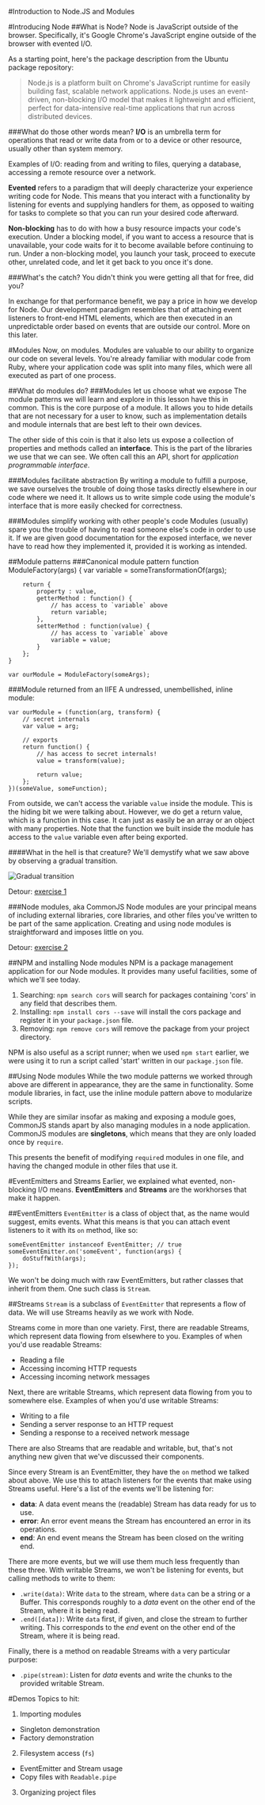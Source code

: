 #Introduction to Node.JS and Modules

#Introducing Node
##What is Node?
Node is JavaScript outside of the browser. Specifically, it's Google Chrome's
JavaScript engine outside of the browser with evented I/O.

As a starting point, here's the package description from the Ubuntu package
repository:

>Node.js is a platform built on Chrome's JavaScript runtime for easily
>building fast, scalable network applications. Node.js uses an
>event-driven, non-blocking I/O model that makes it lightweight and
>efficient, perfect for data-intensive real-time applications that run
>across distributed devices.

###What do those other words mean?
**I/O** is an umbrella term for operations that read or write data from or to a
device or other resource, usually other than system memory.

Examples of I/O: reading from and writing to files, querying a database,
accessing a remote resource over a network.

**Evented** refers to a paradigm that will deeply characterize your experience
writing code for Node. This means that you interact with a functionality by
listening for events and supplying handlers for them, as opposed to waiting for
tasks to complete so that you can run your desired code afterward.

**Non-blocking** has to do with how a busy resource impacts your code's
execution. Under a blocking model, if you want to access a resource that is
unavailable, your code waits for it to become available before continuing to
run. Under a non-blocking model, you launch your task, proceed to execute
other, unrelated code, and let it get back to you once it's done.

###What's the catch?
You didn't think you were getting all that for free, did you?

In exchange for that performance benefit, we pay a price in how we develop for
Node. Our development paradigm resembles that of attaching event listeners
to front-end HTML elements, which are then executed in an unpredictable order
based on events that are outside our control. More on this later.

#Modules
Now, on modules. Modules are valuable to our ability to organize our code on
several levels. You're already familiar with modular code from Ruby, where your
application code was split into many files, which were all executed as part of
one process.

##What do modules do?
###Modules let us choose what we expose
The module patterns we will learn and explore in this lesson have this in
common. This is the core purpose of a module. It allows you to hide
details that are not necessary for a user to know, such as implementation
details and module internals that are best left to their own devices.

The other side of this coin is that it also lets us expose a collection of
properties and methods called an **interface**. This is the part of the
libraries we use that we can see. We often call this an API, short for
*application programmable interface*.

###Modules facilitate abstraction
By writing a module to fulfill a purpose, we save ourselves the trouble of
doing those tasks directly elsewhere in our code where we need it. It allows
us to write simple code using the module's interface that is more easily
checked for correctness.

###Modules simplify working with other people's code
Modules (usually) spare you the trouble of having to read someone else's
code in order to use it. If we are given good documentation for the exposed
interface, we never have to read how they implemented it, provided it is
working as intended.

##Module patterns
###Canonical module pattern
	function ModuleFactory(args) {
		var variable = someTransformationOf(args);
		
		return {
			property : value,
			getterMethod : function() {
				// has access to `variable` above
				return variable;
			},
			setterMethod : function(value) {
				// has access to `variable` above
				variable = value;
			}
		};
	}
	
	var ourModule = ModuleFactory(someArgs);

###Module returned from an IIFE
A undressed, unembellished, inline module:

	var ourModule = (function(arg, transform) {
		// secret internals
		var value = arg;
	
		// exports
		return function() {
			// has access to secret internals!
			value = transform(value);
	
			return value;
		};
	})(someValue, someFunction);

From outside, we can't access the variable `value` inside the module. This is
the hiding bit we were talking about. However, we do get a return value, which
is a function in this case. It can just as easily be an array or an object
with many properties. Note that the function we built inside the module has
access to the `value` variable even after being exported.

####What in the hell is that creature?
We'll demystify what we saw above by observing a gradual transition.

![Gradual transition](/img/gradual_transformation.jpg "Gradual transition")

Detour: [exercise 1](https://github.com/ga-wdi-boston/js-module-inline-lab)

###Node modules, aka CommonJS
Node modules are your principal means of including external libraries, core
libraries, and other files you've written to be part of the same application.
Creating and using node modules is straightforward and imposes little on you.

Detour: [exercise 2](https://github.com/ga-wdi-boston/node-modules-commonjs-lab)

##NPM and installing Node modules
NPM is a package management application for our Node modules. It provides
many useful facilities, some of which we'll see today.

1. Searching: `npm search cors` will search for packages containing 'cors' in
any field that describes them.
2. Installing: `npm install cors --save` will install the cors package and
register it in your `package.json` file.
3. Removing: `npm remove cors` will remove the package from your project directory.

NPM is also useful as a script runner; when we used `npm start` earlier, we were
using it to run a script called 'start' written in our `package.json` file.

##Using Node modules
While the two module patterns we worked through above are different in
appearance, they are the same in functionality. Some module libraries, in
fact, use the inline module pattern above to modularize scripts.

While they are similar insofar as making and exposing a module goes, CommonJS
stands apart by also managing modules in a node application. CommonJS modules
are **singletons**, which means that they are only loaded once by `require`.

This presents the benefit of modifying `require`d modules in one file, and
having the changed module in other files that use it.

#EventEmitters and Streams
Earlier, we explained what evented, non-blocking I/O means. **EventEmitters**
and **Streams** are the workhorses that make it happen.

##EventEmitters
`EventEmitter` is a class of object that, as the name would suggest, emits
events. What this means is that you can attach event listeners to it with its
`on` method, like so:

	someEventEmitter instanceof EventEmitter; // true
	someEventEmitter.on('someEvent', function(args) {
		doStuffWith(args);
	});

We won't be doing much with raw EventEmitters, but rather classes that
inherit from them. One such class is `Stream`.

##Streams
`Stream` is a subclass of `EventEmitter` that represents a flow of data. We
will use Streams heavily as we work with Node.

Streams come in more than one variety. First, there are readable Streams, which
represent data flowing from elsewhere to you. Examples of when you'd use
readable Streams:
* Reading a file
* Accessing incoming HTTP requests
* Accessing incoming network messages

Next, there are writable Streams, which represent data flowing from you to
somewhere else. Examples of when you'd use writable Streams:
* Writing to a file
* Sending a server response to an HTTP request
* Sending a response to a received network message

There are also Streams that are readable and writable, but, that's not anything
new given that we've discussed their components.

Since every Stream is an EventEmitter, they have the `on` method we talked
about above. We use this to attach listeners for the events that make using
Streams useful. Here's a list of the events we'll be listening for:

* **data**: A data event means the (readable) Stream has data ready for us to
use.
* **error**: An error event means the Stream has encountered an error in its
operations.
* **end**: An end event means the Stream has been closed on the writing end.

There are more events, but we will use them much less frequently than these
three. With writable Streams, we won't be listening for events, but calling
methods to write to them:

* `.write(data)`: Write `data` to the stream, where `data` can be a string or
a Buffer. This corresponds roughly to a *data* event on the other end of the
Stream, where it is being read.
* `.end([data])`: Write `data` first, if given, and close the stream to further
writing. This corresponds to the *end* event on the other end of the Stream,
where it is being read.

Finally, there is a method on readable Streams with a very particular purpose:

* `.pipe(stream)`: Listen for *data* events and write the chunks to the
provided writable Stream.

#Demos
Topics to hit:
1. Importing modules
* Singleton demonstration
* Factory demonstration
2. Filesystem access (`fs`)
* EventEmitter and Stream usage
* Copy files with `Readable.pipe`
3. Organizing project files
